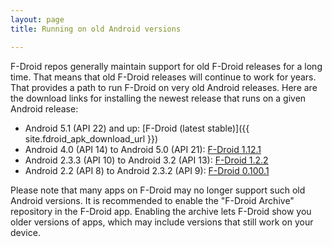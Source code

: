 ```yaml
---
layout: page
title: Running on old Android versions

---
```


F-Droid repos generally maintain support for old F-Droid releases for a long time.  That means that old F-Droid releases will continue to work for years. That provides a path to run F-Droid on very old Android releases. Here are the download links for installing the newest release that runs on a given Android release:

* Android 5.1 (API 22) and up: [F-Droid (latest stable)]({{ site.fdroid_apk_download_url }})
* Android 4.0 (API 14) to Android 5.0 (API 21): [F-Droid 1.12.1](https://f-droid.org/archive/org.fdroid.fdroid_1012051.apk)
* Android 2.3.3 (API 10) to Android 3.2 (API 13): [F-Droid 1.2.2](https://f-droid.org/archive/org.fdroid.fdroid_1002052.apk)
* Android 2.2 (API 8) to Android 2.3.2 (API 9): [F-Droid 0.100.1](https://f-droid.org/archive/org.fdroid.fdroid_100150.apk)

Please note that many apps on F-Droid may no longer support such old Android versions. It is recommended to enable the "F-Droid Archive" repository in the F-Droid app. Enabling the archive lets F-Droid show you older versions of apps, which may include versions that still work on your device.
